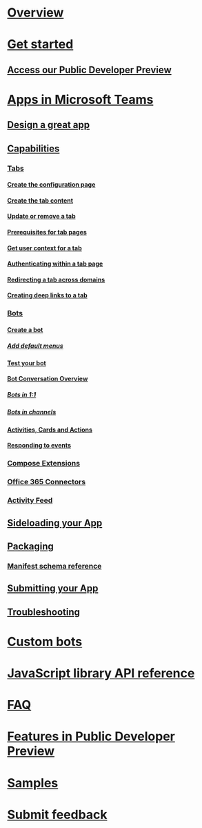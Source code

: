 ﻿# [Overview](index.md)
# [Get started](setup.md)
## [Access our Public Developer Preview](publicpreview.md)
# [Apps in Microsoft Teams](teamsapps.md)
## [Design a great app](design.md)
## [Capabilities](appcapabilities.md)
### [Tabs](tabs.md)
#### [Create the configuration page](createconfigpage.md)
#### [Create the tab content](createcontentpage.md)
#### [Update or remove a tab](updateremove.md)
#### [Prerequisites for tab pages](prerequisites.md)
#### [Get user context for a tab](getusercontext.md)
#### [Authenticating within a tab page](auth.md)
#### [Redirecting a tab across domains](crossdomain.md)
#### [Creating deep links to a tab](deeplinks.md)
### [Bots](bots.md)
#### [Create a bot](botscreate.md)
##### [Add default menus](botmenu.md)
#### [Test your bot](botsadd.md)
#### [Bot Conversation Overview](botsconversation.md)
##### [Bots in 1:1](bots1on1.md)
##### [Bots in channels](botsinchannels.md)
#### [Activities, Cards and Actions](botsmessages.md)
#### [Responding to events](botevents.md)
### [Compose Extensions](composeextensions.md)
### [Office 365 Connectors](connectors.md)
### [Activity Feed](activityfeed.md)
## [Sideloading your App](sideload.md)
## [Packaging](createpackage.md)
### [Manifest schema reference](schema.md)
## [Submitting your App](submission.md)
## [Troubleshooting](troubleshooting.md)
# [Custom bots](custombot.md)
# [JavaScript library API reference](jslibrary.md)
# [FAQ](faq.md)
# [Features in Public Developer Preview](previewfeatures.md)
# [Samples](samples.md)
# [Submit feedback](feedback.md)
